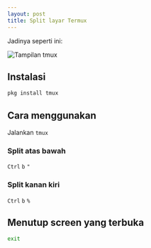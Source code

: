 ```yaml
--- 
layout: post
title: Split layar Termux
--- 
```


Jadinya seperti ini:

![Tampilan tmux](https://i.ibb.co/9n3ZvCb/Screenshot-2020-08-15-05-39-53-74-84d3000e3f4017145260f7618db1d683.png)

## Instalasi

```bash
pkg install tmux 
```

## Cara menggunakan

Jalankan `tmux`

### Split atas bawah

`Ctrl` `b` `"`

### Split kanan kiri

`Ctrl` `b` `%`

## Menutup screen yang terbuka

```bash
exit
```